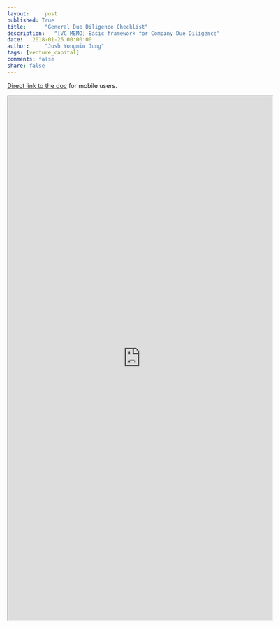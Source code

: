```yaml
---
layout:     post
published: True
title:      "General Due Diligence Checklist"
description:   "[VC MEMO] Basic framework for Company Due Diligence"
date:   2018-01-26 00:00:00
author:     "Josh Yongmin Jung"
tags: [venture_capital]
comments: false
share: false
---
```

[Direct link to the doc](https://docs.google.com/document/d/1XoI9z7zB1olhzc3VjWWpg0lZN4USZB6nMEnjiP8rxkg/edit?usp=sharing) for mobile users.

<iframe width='120%' height='1200'
src="https://docs.google.com/document/d/e/2PACX-1vRMyHti9RZFiJ_eHLiEaVrE7IxP5iojb70ZZ0PfyeT4M0zXilb6G9thS_IFswXPDS8k5RWNV-ixvI7c/pub?embedded=true"></iframe>
